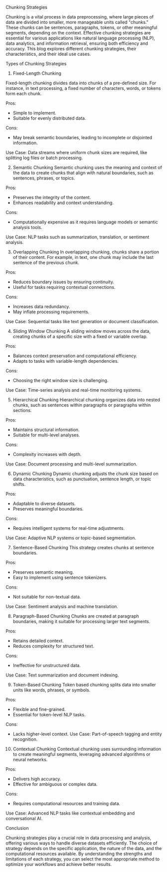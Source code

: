 Chunking Strategies

Chunking is a vital process in data preprocessing, where large pieces of data are divided into smaller, more manageable units called "chunks." These chunks can be sentences, paragraphs, tokens, or other meaningful segments, depending on the context. Effective chunking strategies are essential for various applications like natural language processing (NLP), data analytics, and information retrieval, ensuring both efficiency and accuracy. This blog explores different chunking strategies, their characteristics, and their ideal use cases.

Types of Chunking Strategies
1. Fixed-Length Chunking

Fixed-length chunking divides data into chunks of a pre-defined size. For instance, in text processing, a fixed number of characters, words, or tokens form each chunk.

Pros:
- Simple to implement.
- Suitable for evenly distributed data.

Cons:
- May break semantic boundaries, leading to incomplete or disjointed information.

Use Case: Data streams where uniform chunk sizes are required, like splitting log files or batch processing.

2. Semantic Chunking
Semantic chunking uses the meaning and context of the data to create chunks that align with natural boundaries, such as sentences, phrases, or topics.

Pros:
- Preserves the integrity of the content.
- Enhances readability and context understanding.

Cons:
- Computationally expensive as it requires language models or semantic analysis tools.

Use Case: NLP tasks such as summarization, translation, or sentiment analysis.

3. Overlapping Chunking
In overlapping chunking, chunks share a portion of their content. For example, in text, one chunk may include the last sentence of the previous chunk.

Pros:
- Reduces boundary issues by ensuring continuity.
- Useful for tasks requiring contextual connections.

Cons:

- Increases data redundancy.
- May inflate processing requirements.

Use Case: Sequential tasks like text generation or document classification.

4. Sliding Window Chunking
A sliding window moves across the data, creating chunks of a specific size with a fixed or variable overlap.

Pros:
- Balances context preservation and computational efficiency.
- Adapts to tasks with variable-length dependencies.

Cons:
- Choosing the right window size is challenging.

Use Case: Time-series analysis and real-time monitoring systems.

5. Hierarchical Chunking
Hierarchical chunking organizes data into nested chunks, such as sentences within paragraphs or paragraphs within sections.

Pros:
- Maintains structural information.
- Suitable for multi-level analyses.

Cons:
- Complexity increases with depth.

Use Case: Document processing and multi-level summarization.

6. Dynamic Chunking
Dynamic chunking adjusts the chunk size based on data characteristics, such as punctuation, sentence length, or topic shifts.

Pros:
- Adaptable to diverse datasets.
- Preserves meaningful boundaries.

Cons:
- Requires intelligent systems for real-time adjustments.

Use Case: Adaptive NLP systems or topic-based segmentation.

7. Sentence-Based Chunking
This strategy creates chunks at sentence boundaries.

Pros:
- Preserves semantic meaning.
- Easy to implement using sentence tokenizers.

Cons:
- Not suitable for non-textual data.

Use Case: Sentiment analysis and machine translation.

8. Paragraph-Based Chunking
Chunks are created at paragraph boundaries, making it suitable for processing larger text segments.

Pros:
- Retains detailed context.
- Reduces complexity for structured text.

Cons:
- Ineffective for unstructured data.

Use Case: Text summarization and document indexing.

9. Token-Based Chunking
Token based chunking splits data into smaller units like words, phrases, or symbols.

Pros:
- Flexible and fine-grained.
- Essential for token-level NLP tasks.

Cons:
- Lacks higher-level context.
Use Case: Part-of-speech tagging and entity recognition.

10. Contextual Chunking
Contextual chunking uses surrounding information to create meaningful segments, leveraging advanced algorithms or neural networks.

Pros:
- Delivers high accuracy.
- Effective for ambiguous or complex data.

Cons:
- Requires computational resources and training data.

Use Case: Advanced NLP tasks like contextual embedding and conversational AI.

Conclusion

Chunking strategies play a crucial role in data processing and analysis, offering various ways to handle diverse datasets efficiently. The choice of strategy depends on the specific application, the nature of the data, and the computational resources available. By understanding the strengths and limitations of each strategy, you can select the most appropriate method to optimize your workflows and achieve better results.

